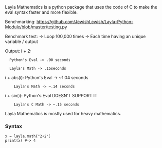 Layla Mathematics is a python package that uses the code of C to make the eval syntax faster and more flexible.

Benchmarking: https://github.com/JewishLewish/Layla-Python-Module/blob/master/testing.py

Benchmark test:
    -> Loop 100,000 times
    -> Each time having an unique variable / output

Output:
i + 2:

      Python's Eval -> .90 seconds
  
      Layla's Math -> .15seconds


i + abs(i):
        Python's Eval -> ~1.04 seconds
        
        Layla's Math -> ~.14 seconds 
        
i + sin(i):
        Python's Eval DOESN'T SUPPORT IT 
        
        Layla's C Math -> ~.15 seconds

Layla Mathematics is mostly used for heavy mathematics. 

### Syntax

```
x = layla.math("2+2")
print(x) #-> 4
```
